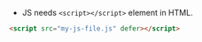 - JS needs `<script></script>` element in HTML.
```html
<script src="my-js-file.js" defer></script>
```